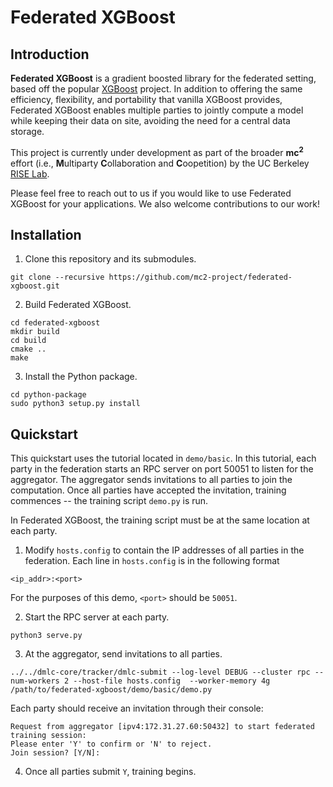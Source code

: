 # Federated XGBoost

## Introduction

**Federated XGBoost** is a gradient boosted library for the federated setting, based off the popular [XGBoost](https://github.com/dmlc/xgboost) project. In addition to offering the same efficiency, flexibility, and portability that vanilla XGBoost provides, Federated XGBoost enables multiple parties to jointly compute a model while keeping their data on site, avoiding the need for a central data storage. 

This project is currently under development as part of the broader **mc<sup>2</sup>** effort (i.e., **M**ultiparty **C**ollaboration and **C**oopetition) by the UC Berkeley [RISE Lab](https://rise.cs.berkeley.edu/).

Please feel free to reach out to us if you would like to use Federated XGBoost for your applications. We also welcome contributions to our work!

## Installation

1. Clone this repository and its submodules.

```
git clone --recursive https://github.com/mc2-project/federated-xgboost.git
```

2. Build Federated XGBoost.

```
cd federated-xgboost
mkdir build
cd build
cmake ..
make
```

3. Install the Python package.

```
cd python-package
sudo python3 setup.py install
```

## Quickstart
This quickstart uses the tutorial located in `demo/basic`. In this tutorial, each party in the federation starts an RPC server on port 50051 to listen for the aggregator. The aggregator sends invitations to all parties to join the computation. Once all parties have accepted the invitation, training commences -- the training script `demo.py` is run.

In Federated XGBoost, the training script must be at the same location at each party.

1. Modify `hosts.config` to contain the IP addresses of all parties in the federation. Each line in `hosts.config` is in the following format

```
<ip_addr>:<port>
```

For the purposes of this demo, `<port>` should be `50051`.

2. Start the RPC server at each party. 

```
python3 serve.py
```

3. At the aggregator, send invitations to all parties.

```
../../dmlc-core/tracker/dmlc-submit --log-level DEBUG --cluster rpc --num-workers 2 --host-file hosts.config  --worker-memory 4g /path/to/federated-xgboost/demo/basic/demo.py
```

Each party should receive an invitation through their console:

```
Request from aggregator [ipv4:172.31.27.60:50432] to start federated training session:
Please enter 'Y' to confirm or 'N' to reject.
Join session? [Y/N]:
```

4. Once all parties submit `Y`, training begins.


